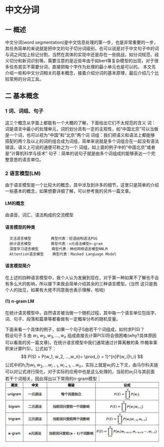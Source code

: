 # 中文分词

## 一 概述

  中文分词(word segmentation)是中文信息处理的第一步，也是非常重要的一步，其任务简单的来说就是把中文的句子切分词级别，也可以说是对于中文句子中的词与词之间加上标记分割，当然在具体的实现中还是存在一些挑战，如分词规范、歧义切分和新词识别等。需要注意的是近些年由于如bert等复杂模型的出现，对于很多任务其实不需要分词，直接把每个字作为处理的最小单元也是可以的。
  本文先介绍一些和中文分词相关的基本概念，接着介绍分词的基本原理，最后介绍几个比较常用的分词工具。

## 二 基本概念

### 1 词、词组、句子

  这三个概念从字面上都能有一个大概的了解，下面给出它们不太规范的含义
  词：词是语言中最小的处理单元，词的划分具有一定的主观性，如“中国北京”可以当做是一个词，也可以视为“中国”和“北京”两个词
  词组：我们把语义和语法上都能够搭配的两个及以上的词的组合成为词组，简单来说就是多个词组合在一起没有语法错误，语义上可说的通便可称之为一个
       词组，如上面的例子中的“中国北京”或者是“计算机科学与技术”
  句子：简单的说句子就是由多个词组成的能够表达一个完整意思的语言单位。

### 2 语言模型(LM)

  由于语言模型是一个比较大的概念，其中涉及到许多的细节，这里只是简单的介绍一些基本的概念，如果想要详细了解，可以参考我的另外一篇文章。

  #### LM的概念
  由语音、词汇、语法构成的交流模型

  #### 语言模型的种类

      文法语言模型         典型代表：短语结构语法PSG
      统计语言模型         典型代表：n元语法模型n-gram
      深度学习语言模型      典型代表：神经网络语言模型NNLM
      Attention语言模型    典型代表：Masked Language Model

  #### 语言模型简介

  在上述的四种语言模型中，我个人认为发展到现在，对于第一种如果不了解也不会有多么大的影响，所以接下来我会简单介绍其余的三种语言模型。(当然
  这只是我个人的拙见，如果有大佬不同意我也表示理解，哈哈)

#### (1) n-gram LM

在统计语言模型中，自然语言被当做一个随机过程，其中每一个语言单位包括字、词、句子、段落和篇章等都看做有一定概率分布的随机变量。

下面来看一个具体的例子，如果一个句子S由若干个词组成，如何求P(S)？  
 假设句子 S 由 $w_1, w_2, w_3,... , w_n$ 组成直接去计算P(S)将会很困难(why?具体原因可以看我的另一篇文章)，在统计语言模型中我们通常通过计算离散的条    件概率乘积来计算P(S)，公式如下：
$$
P(S) =     P(w_1, w_2, ...,w_n)= \prod_{i = 1}^{n}P(w_i|h_i)
$$
公式中的$h_i$为${w_1,w_2,...w_{i-1},w_{i+1},...w_n}$，实际上就是$w_i$的上下文，由马尔科夫链可以对公式进行简化，对于实际的应用中也是这么处理的，当前的$w_i$只与其前面若干个词相关，因此得出以下常用的n-gram模型：  ![n-gram table](https://github.com/wxd-neu/AI-Learning/blob/master/Source/Pictures/n-gram.png)



